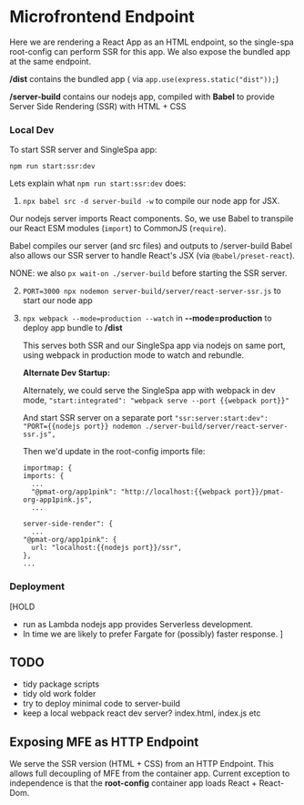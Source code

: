 # Microfrontend Endpoint

Here we are rendering a React App as an HTML endpoint, so the single-spa root-config can perform SSR for this app.
We also expose the bundled app at the same endpoint.

**/dist** contains the bundled app ( via `app.use(express.static("dist"));`)

**/server-build** contains our nodejs app, compiled with **Babel** to provide Server Side Rendering (SSR) with HTML + CSS

### Local Dev

To start SSR server and SingleSpa app:

```
npm run start:ssr:dev
```

Lets explain what `npm run start:ssr:dev` does:

1. `npx babel src -d server-build -w` to compile our node app for JSX.

Our nodejs server imports React components. So, we use Babel to
transpile our React ESM modules (`import`) to CommonJS (`require`).

Babel compiles our server (and src files) and outputs to /server-build
Babel also allows our SSR server to handle React's JSX (via `@babel/preset-react`).

NONE: we also `px wait-on ./server-build` before starting the SSR server.

2. `PORT=3000 npx nodemon server-build/server/react-server-ssr.js` to start our node app

3. `npx webpack --mode=production --watch` in **--mode=production** to deploy app bundle to **/dist**

   This serves both SSR and our SingleSpa app via nodejs on same port, using
   webpack in production mode to watch and rebundle.

   **Alternate Dev Startup:**

   Alternately, we could serve the SingleSpa app with webpack in dev mode,
   `"start:integrated": "webpack serve --port {{webpack port}}"`

   And start SSR server on a separate port
   `"ssr:server:start:dev": "PORT={{nodejs port}} nodemon ./server-build/server/react-server-ssr.js",`

   Then we'd update in the root-config imports file:

   ```
   importmap: {
   imports: {
     ...
     "@pmat-org/app1pink": "http://localhost:{{webpack port}}/pmat-org-app1pink.js",
     ...

   server-side-render": {
     ...
   "@pmat-org/app1pink": {
     url: "localhost:{{nodejs port}}/ssr",
   },
   ...
   ```

### Deployment

[HOLD

- run as Lambda nodejs app provides Serverless development.
- In time we are likely to prefer Fargate for (possibly) faster response.
  ]

## TODO

- tidy package scripts
- tidy old work folder
- try to deploy minimal code to server-build
- keep a local webpack react dev server? index.html, index.js etc

## Exposing MFE as HTTP Endpoint

We serve the SSR version (HTML + CSS) from an HTTP Endpoint.
This allows full decoupling of MFE from the container app.
Current exception to independence is that the **root-config** container app loads React + React-Dom.
